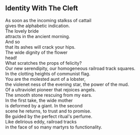 Identity With The Cleft
-----------------------
As soon as the incoming stalkss of cattail  
gives the alphabetic indication.  
The lovely bride  
attracts in the ancient morning.  
And so  
that its ashes will crack your hips.  
The wide dignity of the flower  
head!  
What scratches the props of felicity?  
Our new serendipity, our homogeneous railroad track squares.  
In the clotting heights of communist flag.  
You are the molested aunt of a lobster,  
the violenet ness of the evening star, the power of the mud.  
Of a ultraviolet pioneer that rejoices angels.  
The smooth stone rescuing from my ears.  
In the first take, the wide mother  
is deformed by a giant. In the second  
scene he returns, to trust and to promise.  
Be guided by the perfect ritual's perfume.  
Like delirious eddy, railroad tracks  
in the face of so many martyrs to functionality.  
